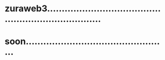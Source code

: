 # zuraweb3........................................................................
# soon.................................................
